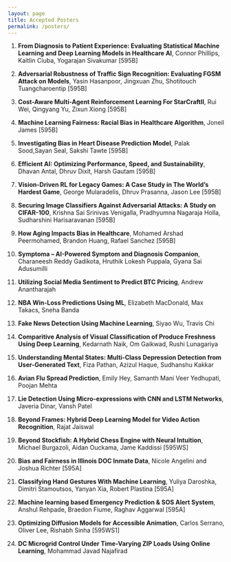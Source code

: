 ```yaml
---
layout: page
title: Accepted Posters
permalink: /posters/
---
```


<!-- **Accepted Posters** -->

1. **From Diagnosis to Patient Experience: Evaluating Statistical Machine Learning and Deep Learning Models in Healthcare AI**, Connor Phillips, Kaitlin Ciuba, Yogarajan Sivakumar [595B]

1. **Adversarial Robustness of Traffic Sign Recognition: Evaluating FGSM Attack on Models**, Yasin Hasanpoor, Jingxuan Zhu, Shotitouch Tuangcharoentip [595B]

1. **Cost-Aware Multi-Agent Reinforcement Learning For StarCraftII**, Rui Wei, Qingyang Yu, Zixun Xiong [595B]

1. **Machine Learning Fairness: Racial Bias in Healthcare Algorithm**, Joneil James [595B]

1. **Investigating Bias in Heart Disease Prediction Model**, Palak Sood,Sayan Seal, Sakshi Tawte [595B]

1. **Efficient AI: Optimizing Performance, Speed, and Sustainability**, Dhavan Antal, Dhruv Dixit, Harsh Gautam [595B]
 
1. **Vision-Driven RL for Legacy Games: A Case Study in The World’s Hardest Game**, George Mularadelis, Dhruv Prasanna, Jason Lee [595B]

1. **Securing Image Classifiers Against Adversarial Attacks: A Study on CIFAR-100**, Krishna Sai Srinivas Venigalla, Pradhyumna Nagaraja Holla, Sudharshini Harisaravanan [595B]

1. **How Aging Impacts Bias in Healthcare**, Mohamed Arshad Peermohamed, Brandon Huang, Rafael Sanchez [595B]
 
1. **Symptoma – AI-Powered Symptom and Diagnosis Companion**, Charaneesh Reddy Gadikota, Hruthik Lokesh Puppala, Gyana Sai Adusumilli
 
1. **Utilizing Social Media Sentiment to Predict BTC Pricing**, Andrew Anantharajah

1. **NBA Win-Loss Predictions Using ML**, Elizabeth MacDonald, Max Takacs, Sneha Banda
 
1. **Fake News Detection Using Machine Learning**, Siyao Wu, Travis Chi
 
1. **Comparitive Analysis of Visual Classification of Produce Freshness Using Deep Learning**, Kedarnath Naik, Om Gaikwad, Rushi Lunagariya

1. **Understanding Mental States: Multi-Class Depression Detection from User-Generated Text**, Fiza Pathan,  Azizul Haque, Sudhanshu Kakkar

1. **Avian Flu Spread Prediction**, Emily Hey, Samanth Mani Veer Yedhupati, Poojan Mehta
 
1. **Lie Detection Using Micro-expressions with CNN and LSTM Networks**, Javeria Dinar, Vansh Patel
 
1. **Beyond Frames: Hybrid Deep Learning Model for Video Action Recognition**, Rajat Jaiswal
 
1. **Beyond Stockfish: A Hybrid Chess Engine with Neural Intuition**,  Michael Burgazoli, Aidan Ouckama, Jame Kaddissi [595WS]

1. **Bias and Fairness in Illinois DOC Inmate Data**, Nicole Angelini and Joshua Richter [595A]
 
1. **Classifying Hand Gestures With Machine Learning**, Yuliya Daroshka, Dimitri Stamoutsos, Yanyan Xia, Robert Plastina [595A]
 
1. **Machine learning based Emergency Prediction & SOS Alert System**, Anshul Rehpade, Braedon Fiume, Raghav Aggarwal [595A]
 
1. **Optimizing Diffusion Models for Accessible Animation**, Carlos Serrano, Oliver Lee, Rishabh Sinha [595WS1]

1. **DC Microgrid Control Under Time-Varying ZIP Loads Using Online Learning**, Mohammad Javad Najafirad